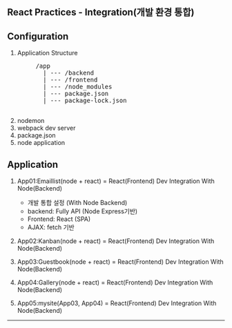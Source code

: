 ## React Practices - Integration(개발 환경 통합)

## Configuration
1. Application Structure
    <pre>
        /app
          | --- /backend
          | --- /frontend
          | --- /node_modules
          | --- package.json
          | --- package-lock.json
    </pre>
2. nodemon
3. webpack dev server
4. package.json
5. node application

## Application
1. App01:Emaillist(node + react) = React(Frontend) Dev Integration With Node(Backend)
    - 개발 통합 설정 (With Node Backend)
    - backend: Fully API (Node Express기반)
    - Frontend: React (SPA)
    - AJAX: fetch 기반

2. App02:Kanban(node + react) = React(Frontend) Dev Integration With Node(Backend)
3. App03:Guestbook(node + react) = React(Frontend) Dev Integration With Node(Backend)
4. App04:Gallery(node + react) = React(Frontend) Dev Integration With Node(Backend)
5. App05:mysite(App03, App04) = React(Frontend) Dev Integration With Node(Backend)
-----------------------------------------------------------------------------------------